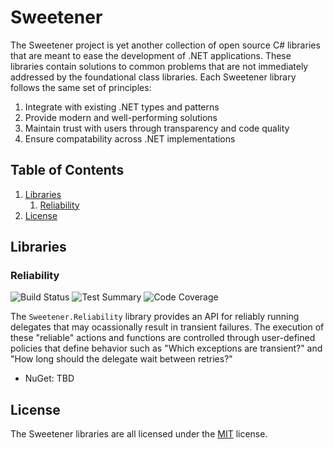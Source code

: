 # Sweetener
The Sweetener project is yet another collection of open source C# libraries that are
meant to ease the development of .NET applications. These libraries contain solutions
to common problems that are not immediately addressed by the foundational class libraries.
Each Sweetener library follows the same set of principles:

1. Integrate with existing .NET types and patterns
2. Provide modern and well-performing solutions
3. Maintain trust with users through transparency and code quality
4. Ensure compatability across .NET implementations

## Table of Contents
  1. [Libraries](#Libraries)
     1. [Reliability](#Reliability)
  2. [License](#License)

## Libraries
### Reliability
![Build Status](https://img.shields.io/azure-devops/build/wsugarman/Sweetener/2/master.svg)
![Test Summary](https://img.shields.io/azure-devops/tests/wsugarman/Sweetener/2/master.svg)
![Code Coverage](https://img.shields.io/azure-devops/coverage/wsugarman/Sweetener/2/master.svg)

The `Sweetener.Reliability` library provides an API for reliably running delegates that may
ocassionally result in transient failures. The execution of these "reliable" actions
and functions are controlled through user-defined policies that define behavior such as
"Which exceptions are transient?" and "How long should the delegate wait between retries?"

- NuGet: TBD

## License
The Sweetener libraries are all licensed under the [MIT](LICENSE) license.
